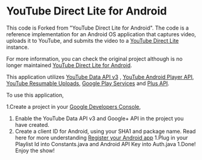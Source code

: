 YouTube Direct Lite for Android
===========

This code is Forked from "YouTube Direct Lite for Android". The code is a reference implementation for an Android OS application that captures video, uploads it to YouTube, and submits the video to a [YouTube Direct Lite](http://code.google.com/p/youtube-direct-lite/) instance.

For more information, you can check the original project although is no longer maintained [YouTube Direct Lite for Android](https://github.com/youtube/yt-direct-lite-android).

This application utilizes [YouTube Data API v3](https://developers.google.com/youtube/v3/) , [YouTube Android Player API](https://developers.google.com/youtube/android/player/), [YouTube Resumable Uploads](https://developers.google.com/youtube/v3/guides/using_resumable_upload_protocol?hl=en), [Google Play Services](https://developer.android.com/google/play-services/index.html) and [Plus API](https://developers.google.com/+/mobile/android/Google).

To use this application,

1.Create a project in your [Google Developers Console](https://console.developers.google.com),
1.  Enable the YouTube Data API v3 and Google+ API in the project you have created.
1.  Create a client ID for Android, using your SHA1 and package name. 
 Read here for more understanding [Register your Android app](https://developers.google.com/youtube/android/player/register)
1.Plug in your Playlist Id into Constants.java and Android API Key into Auth.java
1.Done! Enjoy the show!
